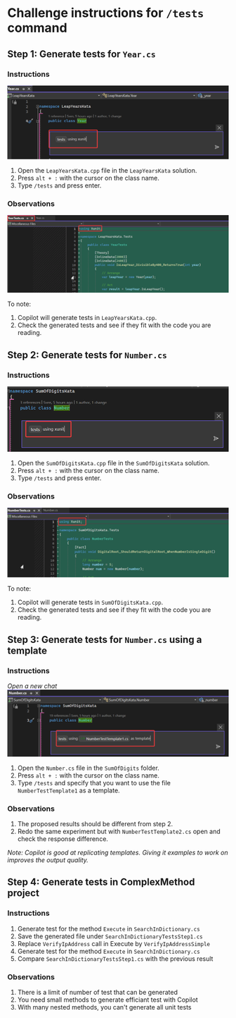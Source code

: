 # Challenge instructions for `/tests` command

## Step 1: Generate tests for `Year.cs`

### Instructions
![alt text](images/image-8.png)

1. Open the `LeapYearsKata.cpp` file in the `LeapYearsKata` solution.
2. Press `alt + :` with the cursor on the class name.
3. Type `/tests` and press enter.

### Observations
![alt text](images/image-7.png)

To note:
1. Copilot will generate tests in `LeapYearsKata.cpp`.
2. Check the generated tests and see if they fit with the code you are reading.

## Step 2: Generate tests for `Number.cs`

### Instructions
![alt text](images/image-9.png)

1. Open the `SumOfDigitsKata.cpp` file in the `SumOfDigitsKata` solution.
2. Press `alt + :` with the cursor on the class name.
3. Type `/tests` and press enter.

### Observations
![alt text](images/image-10.png)

To note:
1. Copilot will generate tests in `SumOfDigitsKata.cpp`.
2. Check the generated tests and see if they fit with the code you are reading.

## Step 3: Generate tests for `Number.cs` using a template

### Instructions
*Open a new chat*
![alt text](images/image-11.png)

1. Open the `Number.cs` file in the `SumOfDigits` folder.
2. Press `alt + :` with the cursor on the class name.
3. Type `/tests` and specify that you want to use the file `NumberTestTemplate1` as a template.

### Observations
1. The proposed results should be different from step 2.
2. Redo the same experiment but with `NumberTestTemplate2.cs` open and check the response difference.

*Note: Copilot is good at replicating templates. Giving it examples to work on improves the output quality.*

## Step 4: Generate tests in ComplexMethod project

### Instructions

1. Generate test for the method `Execute` in `SearchInDictionary.cs`
2. Save the generated file under ``SearchInDictionaryTestsStep1.cs``
3. Replace `VerifyIpAddress` call in Execute by `VerifyIpAddressSimple`
4. Generate test for the method `Execute` in `SearchInDictionary.cs`
5. Compare ``SearchInDictionaryTestsStep1.cs`` with the previous result

### Observations

1. There is a limit of number of test that can be generated
2. You need small methods to generate efficiant test with Copilot 
3. With many nested methods, you can't generate all unit tests